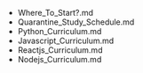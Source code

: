 - Where_To_Start?.md
- Quarantine_Study_Schedule.md
- Python_Curriculum.md
- Javascript_Curriculum.md
- Reactjs_Curriculum.md
- Nodejs_Curriculum.md
